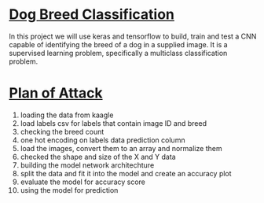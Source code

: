 # <u>Dog Breed Classification</u>
In this project we will use keras and tensorflow to build, train and test a CNN capable of identifying the breed of a dog in a supplied image. 
It is a supervised learning problem, specifically a multiclass classification problem.


# <u>Plan of Attack</u>
1. loading the data from kaagle
2. load labels csv for labels that contain image ID and breed
3. checking the breed count
4. one hot encoding on labels data prediction column
5. load the images, convert them to an array and normalize them
6. checked the shape and size of the X and Y data
7. building the model network architechture
8. split the data and fit it into the model and create an accuracy plot
9. evaluate the model for accuracy score
10. using the model for prediction
